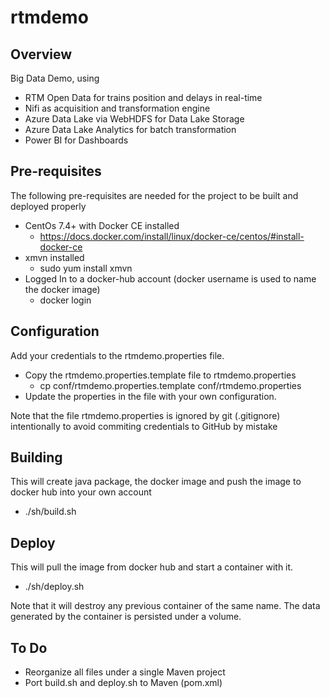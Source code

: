 # rtmdemo

## Overview
Big Data Demo, using
- RTM Open Data for trains position and delays in real-time
- Nifi as acquisition and transformation engine
- Azure Data Lake via WebHDFS for Data Lake Storage
- Azure Data Lake Analytics for batch transformation
- Power BI for Dashboards


## Pre-requisites
The following pre-requisites are needed for the project to be built and deployed properly
- CentOs 7.4+ with Docker CE installed
	- https://docs.docker.com/install/linux/docker-ce/centos/#install-docker-ce
- xmvn installed 
	- sudo yum install xmvn
- Logged In to a docker-hub account (docker username is used to name the docker image)
	- docker login


## Configuration
Add your credentials to the rtmdemo.properties file.
- Copy the rtmdemo.properties.template file to rtmdemo.properties
	- cp conf/rtmdemo.properties.template conf/rtmdemo.properties
- Update the properties in the file with your own configuration.

Note that the file rtmdemo.properties is ignored by git (.gitignore) intentionally to avoid commiting credentials to GitHub by mistake


## Building
This will create java package, the docker image and push the image to docker hub into your own account
- ./sh/build.sh


## Deploy
This will pull the image from docker hub and start a container with it.
- ./sh/deploy.sh
 
Note that it will destroy any previous container of the same name. The data generated by the container is persisted under a volume.


## To Do
- Reorganize all files under a single Maven project
- Port build.sh and deploy.sh to Maven (pom.xml)

